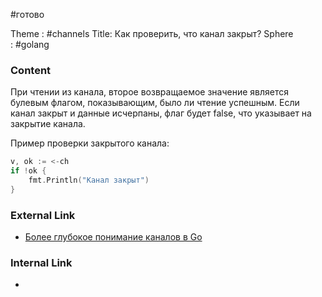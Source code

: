 #готово 

Theme : #channels
Title: Как проверить, что канал закрыт?
Sphere : #golang

### Content

При чтении из канала, второе возвращаемое значение является булевым флагом, показывающим, было ли чтение успешным. Если канал закрыт и данные исчерпаны, флаг будет false, что указывает на закрытие канала.

Пример проверки закрытого канала:

```go
v, ok := <-ch
if !ok {
    fmt.Println("Канал закрыт")
}
```
### External Link

- [Более глубокое понимание каналов в Go](https://blog.golang.org/pipelines)

### Internal Link

- 